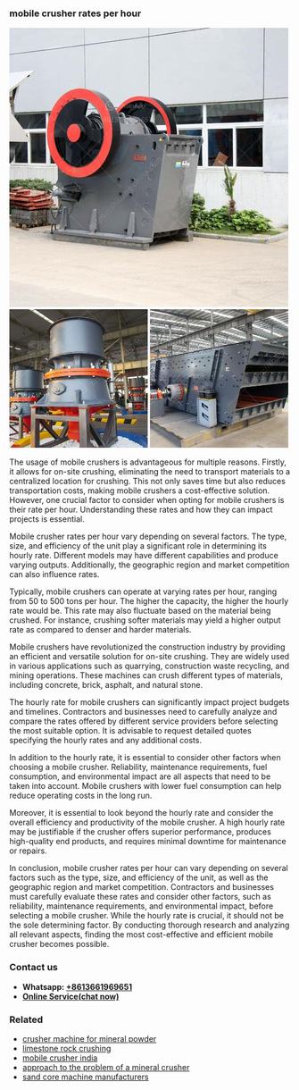 <h3>mobile crusher rates per hour</h3><img src='1702950233.jpg' alt=''><p>The usage of mobile crushers is advantageous for multiple reasons. Firstly, it allows for on-site crushing, eliminating the need to transport materials to a centralized location for crushing. This not only saves time but also reduces transportation costs, making mobile crushers a cost-effective solution. However, one crucial factor to consider when opting for mobile crushers is their rate per hour. Understanding these rates and how they can impact projects is essential.</p><p>Mobile crusher rates per hour vary depending on several factors. The type, size, and efficiency of the unit play a significant role in determining its hourly rate. Different models may have different capabilities and produce varying outputs. Additionally, the geographic region and market competition can also influence rates.</p><p>Typically, mobile crushers can operate at varying rates per hour, ranging from 50 to 500 tons per hour. The higher the capacity, the higher the hourly rate would be. This rate may also fluctuate based on the material being crushed. For instance, crushing softer materials may yield a higher output rate as compared to denser and harder materials.</p><p>Mobile crushers have revolutionized the construction industry by providing an efficient and versatile solution for on-site crushing. They are widely used in various applications such as quarrying, construction waste recycling, and mining operations. These machines can crush different types of materials, including concrete, brick, asphalt, and natural stone.</p><p>The hourly rate for mobile crushers can significantly impact project budgets and timelines. Contractors and businesses need to carefully analyze and compare the rates offered by different service providers before selecting the most suitable option. It is advisable to request detailed quotes specifying the hourly rates and any additional costs.</p><p>In addition to the hourly rate, it is essential to consider other factors when choosing a mobile crusher. Reliability, maintenance requirements, fuel consumption, and environmental impact are all aspects that need to be taken into account. Mobile crushers with lower fuel consumption can help reduce operating costs in the long run.</p><p>Moreover, it is essential to look beyond the hourly rate and consider the overall efficiency and productivity of the mobile crusher. A high hourly rate may be justifiable if the crusher offers superior performance, produces high-quality end products, and requires minimal downtime for maintenance or repairs.</p><p>In conclusion, mobile crusher rates per hour can vary depending on several factors such as the type, size, and efficiency of the unit, as well as the geographic region and market competition. Contractors and businesses must carefully evaluate these rates and consider other factors, such as reliability, maintenance requirements, and environmental impact, before selecting a mobile crusher. While the hourly rate is crucial, it should not be the sole determining factor. By conducting thorough research and analyzing all relevant aspects, finding the most cost-effective and efficient mobile crusher becomes possible.</p><h3>Contact us</h3><ul><li><strong>Whatsapp:&nbsp;<a href="https://wa.me/8613661969651">+8613661969651</a></strong></li><li><a href="https://swt.shibang-china.com/?git&amp;zhl&amp;mobile crusher rates per hour"><strong>Online Service(chat now)</strong></a></li></ul><h3>Related</h3><ul><li><a href='crusher machine for mineral powder.md'>crusher machine for mineral powder</a></li><li><a href='limestone rock crushing.md'>limestone rock crushing</a></li><li><a href='mobile crusher india.md'>mobile crusher india</a></li><li><a href='approach to the problem of a mineral crusher.md'>approach to the problem of a mineral crusher</a></li><li><a href='sand core machine manufacturers.md'>sand core machine manufacturers</a></li></ul>